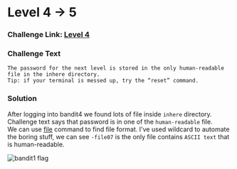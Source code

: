 # Level 4 -> 5

### Challenge Link: [Level 4](http://overthewire.org/wargames/bandit/bandit4.html)

### Challenge Text

```The password for the next level is stored in the only human-readable file in the inhere directory.```<br>
```Tip: if your terminal is messed up, try the “reset” command.```

### Solution
After logging into bandit4 we found lots of file inside `inhere` directory.<br>
Challenge text says that password is in one of the `human-readable` file.<br>
We can use [file](https://man7.org/linux/man-pages/man1/file.1.html) command to find file format.
I've used wildcard to automate the boring stuff, we can see `-file07` is the only file contains `ASCII text` that is human-readable.

![bandit1 flag](media/bandit4_flag.png)